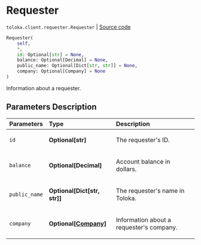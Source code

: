 # Requester
`toloka.client.requester.Requester` | [Source code](https://github.com/Toloka/toloka-kit/blob/v1.2.1/src/client/requester.py#L9)

```python
Requester(
    self,
    *,
    id: Optional[str] = None,
    balance: Optional[Decimal] = None,
    public_name: Optional[Dict[str, str]] = None,
    company: Optional[Company] = None
)
```

Information about a requester.

## Parameters Description

| Parameters | Type | Description |
| :----------| :----| :-----------|
`id`|**Optional\[str\]**|<p>The requester&#x27;s ID.</p>
`balance`|**Optional\[Decimal\]**|<p>Account balance in dollars.</p>
`public_name`|**Optional\[Dict\[str, str\]\]**|<p>The requester&#x27;s name in Toloka.</p>
`company`|**Optional\[[Company](toloka.client.requester.Requester.Company.md)\]**|<p>Information about a requester&#x27;s company.</p>
